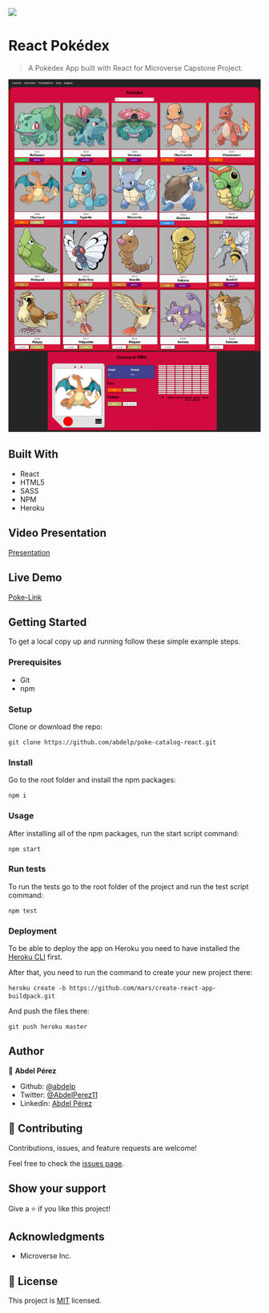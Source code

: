 ![](https://img.shields.io/badge/Microverse-blueviolet)

# React Pokédex

> A Pokédex App built with React for Microverse Capstone Project.

![screenshot](./app_screenshot.png)


## Built With

- React
- HTML5
- SASS
- NPM
- Heroku

## Video Presentation

[Presentation](https://www.loom.com/share/43510ca5a33444c4a8ea9ae13a3442eb)

## Live Demo

[Poke-Link](https://safe-island-02494.herokuapp.com/)


## Getting Started

To get a local copy up and running follow these simple example steps.

### Prerequisites

- Git
- npm

### Setup

Clone or download the repo:

```
git clone https://github.com/abdelp/poke-catalog-react.git
```

### Install

Go to the root folder and install the npm packages:

```
npm i
```

### Usage

After installing all of the npm packages, run the start script command:

```
npm start
```

### Run tests

To run the tests go to the root folder of the project and run the test script command:

```
npm test
```

### Deployment

To be able to deploy the app on Heroku you need to have installed the [Heroku CLI](https://devcenter.heroku.com/articles/heroku-cli) first.

After that, you need to run the command to create your new project there:

```
heroku create -b https://github.com/mars/create-react-app-buildpack.git
```

And push the files there:

```
git push heroku master
```

## Author

👤 **Abdel Pérez**

- Github: [@abdelp](https://github.com/abdelp/)
- Twitter: [@AbdelPerez11](https://twitter.com/abdelperez11)
- Linkedin: [Abdel Pérez](https://www.linkedin.com/in/abdel-perez/)


## 🤝 Contributing

Contributions, issues, and feature requests are welcome!

Feel free to check the [issues page](issues/).

## Show your support

Give a ⭐️ if you like this project!

## Acknowledgments

- Microverse Inc.

## 📝 License

This project is [MIT](lic.url) licensed.
